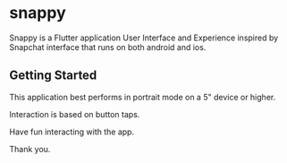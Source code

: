# snappy

Snappy is a Flutter application User Interface and Experience inspired by Snapchat interface that runs on both android and ios.

## Getting Started

This application best performs in portrait mode on a 5" device or higher.

Interaction is based on button taps.

Have fun interacting with the app.

Thank you.
